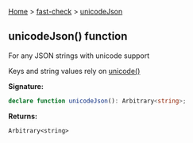 [Home](/) &gt; [fast-check](../fast-check.md) &gt; [unicodeJson](unicodeJson.md)

## unicodeJson() function

For any JSON strings with unicode support

Keys and string values rely on [unicode()](unicode.md)

<b>Signature:</b>

```typescript
declare function unicodeJson(): Arbitrary<string>;
```
<b>Returns:</b>

`Arbitrary<string>`

